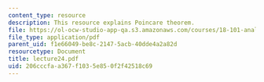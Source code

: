 ```yaml
---
content_type: resource
description: This resource explains Poincare theorem.
file: https://ol-ocw-studio-app-qa.s3.amazonaws.com/courses/18-101-analysis-ii-fall-2005/206cccfaa367f1035e850f2f42518c69_lecture24.pdf
file_type: application/pdf
parent_uid: f1e66049-be8c-2147-5acb-40dde4a2a82d
resourcetype: Document
title: lecture24.pdf
uid: 206cccfa-a367-f103-5e85-0f2f42518c69
---
```

